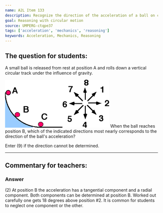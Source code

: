 ```yaml
---
name: A2L Item 133
description: Recognize the direction of the acceleration of a ball on curved vertical track.
goal: Reasoning with circular motion
source: UMPERG-ctqpe37
tags: ['acceleration', 'mechanics', 'reasoning']
keywords: Acceleration, Mechanics, Reasoning
---
```


## The question for students:

A small ball is released from rest at position A and rolls down a
vertical circular track under the influence of gravity.

![Item133_fig1.gif](../images/Item133_fig1.gif) When
the ball reaches position B, which of the indicated directions most
nearly corresponds to the direction of the ball's acceleration?

Enter (9) if the direction cannot be determined.


<hr/>

## Commentary for teachers:

### Answer 

(2) At position B the acceleration has a tangential component and
a radial component. Both components can be determined at position B.
Worked out carefully one gets 18 degrees above position #2. It is common
for students to neglect one component or the other.

